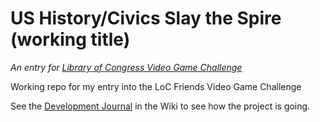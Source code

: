 # US History/Civics Slay the Spire (working title)
_An entry for [Library of Congress Video Game Challenge](https://www.challenge.gov/?challenge=library-of-congress-friends-choice-civics-video-game-challenge)_

Working repo for my entry into the LoC Friends Video Game Challenge

See the [Development Journal](https://github.com/bobbyreed/LoCVideoGameChallenge/wiki/Development-Journal) in the Wiki to see how the project is going.
